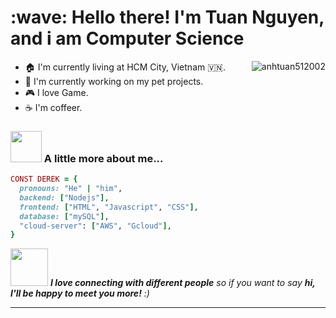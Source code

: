 <h1 align="left" id="macropower-title">:wave: Hello there! I'm Tuan Nguyen, and i am Computer Science</h1>
<p align="left">
</p>

<a href="#anhtuan512002-title">
  <img src="https://github-readme-stats.vercel.app/api?username=anhtuan512002&show_icons=true" alt="anhtuan512002" align="right" />
</a>

- :house: I'm currently living at HCM City, Vietnam 🇻🇳.
- :dart: I'm currently working on my pet projects.
- :video_game: I love Game.
- :coffee: I'm coffeer.

### <img src="https://media.giphy.com/media/VgCDAzcKvsR6OM0uWg/giphy.gif" width="50"> A little more about me...  

```ruby
CONST DEREK = {
  pronouns: "He" | "him",
  backend: ["Nodejs"],
  frontend: ["HTML", "Javascript", "CSS"],
  database: ["mySQL"],
  "cloud-server": ["AWS", "Gcloud"],
}
```

<img src="https://media.giphy.com/media/LnQjpWaON8nhr21vNW/giphy.gif" width="60"> <em><b>I love connecting with different people</b> so if you want to say <b>hi, I'll be happy to meet you more!</b> :)</em>

---
